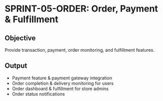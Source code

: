 # SPRINT-05-ORDER: Order, Payment & Fulfillment

## Objective
Provide transaction, payment, order monitoring, and fulfillment features.

## Output
- Payment feature & payment gateway integration
- Order completion & delivery monitoring for users
- Order dashboard & fulfillment for store admins
- Order status notifications
